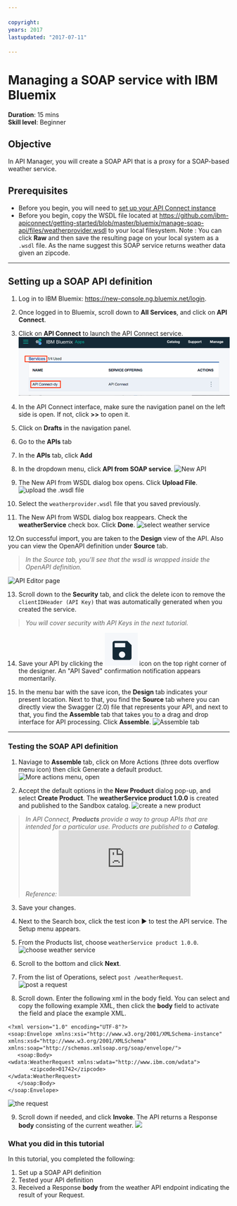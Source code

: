 ```yaml
---

copyright:
years: 2017
lastupdated: "2017-07-11"

---
```

# Managing a SOAP service with IBM Bluemix
**Duration**: 15 mins  
**Skill level**: Beginner


## Objective
In API Manager, you will create a SOAP API that is a proxy for a SOAP-based weather service.

## Prerequisites
- Before you begin, you will need to [set up your API Connect instance](https://github.com/ibm-apiconnect/getting-started/blob/master/bluemix/0-prereq/README.md)
- Before you begin, copy the WSDL file located at https://github.com/ibm-apiconnect/getting-started/blob/master/bluemix/manage-soap-api/files/weatherprovider.wsdl to your local filesystem.
Note : You can click **Raw** and then save the resulting page on your local system as a `.wsdl` file. As the name suggest this SOAP service returns weather data given an zipcode.

---


## Setting up a SOAP API definition
1. Log in to IBM Bluemix: https://new-console.ng.bluemix.net/login.
2. Once logged in to Bluemix, scroll down to **All Services**, and click on **API Connect**. 
3. Click on **API Connect** to launch the API Connect service.  
  ![](images/bluemix-launch-apic.png)  
  
4. In the API Connect interface, make sure the navigation panel on the left side is open. If not, click **>>** to open it.  
5. Click on **Drafts** in the navigation panel.   
6. Go to the **APIs** tab
7. In the **APIs** tab, click **Add**
8. In the dropdown menu, click **API from SOAP service**.
   ![New API](images/newapi-menu2.png)

9. The New API from WSDL dialog box opens. Click **Upload File**.
![upload the .wsdl file](images/4-uploadwsdl.png)

10. Select the ```weatherprovider.wsdl``` file that you saved previously.

11. The New API from WSDL dialog box reappears. Check the **weatherService** check box. Click **Done**.
![select weather service](images/newapi2.png)

12.On successful import, you are taken to the **Design** view of the API. Also you can view the OpenAPI definition under **Source** tab.
  > _In the Source tab, you'll see that the wsdl is wrapped inside the OpenAPI definition._

![API Editor page](images/designpage2.png)

13.	Scroll down to the **Security** tab, and click the delete icon to remove the `clientIDHeader (API Key)` that was automatically generated when you created the service.
> _You will cover security with API Keys in the next tutorial._ 

14.	Save your API by clicking the ![save](images/save.png) icon on the top right corner of the designer. An "API Saved" confirmation notification appears momentarily.

15.	In the menu bar with the save icon, the **Design** tab indicates your present location. Next to that, you find the **Source** tab where you can directly view the Swagger (2.0) file that represents your API, and next to that, you find the **Assemble** tab that takes you to a drag and drop interface for API processing. Click **Assemble**.
![Assemble tab](images/assemble-clean.png)

---


### Testing the SOAP API definition
1. Naviage to **Assemble** tab, click on More Actions (three dots overflow menu icon) then click Generate a default product.  
   ![More actions menu, open](images/gen-default-prod.png)

2. Accept the default options in the **New Product** dialog pop-up, and select **Create Product**. The **weatherService product 1.0.0** is created and published to the Sandbox catalog.
  ![create a new product](images/12a-chooseproduct.png)

 >_In API Connect, **Products** provide a way to  group APIs that are intended for a particular use. Products are published to a **Catalog**. Reference: ![API Connect glossary](https://www.ibm.com/support/knowledgecenter/en/SSMNED_5.0.0/com.ibm.apic.overview.doc/overview_apimgmt_glossary.html)_

3. Save your changes.  

4. Next to the Search box, click the test icon ► to test the API service. The Setup menu appears.

5. From the Products list, choose ```weatherService product 1.0.0```.
![choose weather service](images/12-chooseproduct.png)

6.	Scroll to the bottom and click **Next**.

7.	From the list of Operations, select ```post /weatherRequest```.
![post a request](images/13-selectoperation.png)

8.	Scroll down. Enter the following xml in the body field. You can select and copy the following example XML, then click the **body** field to activate the field and place the example XML.
```
<?xml version="1.0" encoding="UTF-8"?>
<soap:Envelope xmlns:xsi="http://www.w3.org/2001/XMLSchema-instance" xmlns:xsd="http://www.w3.org/2001/XMLSchema" xmlns:soap="http://schemas.xmlsoap.org/soap/envelope/">
   <soap:Body>
<wdata:WeatherRequest xmlns:wdata="http://www.ibm.com/wdata">
       <zipcode>01742</zipcode>
</wdata:WeatherRequest>
   </soap:Body>
</soap:Envelope>
```

![the request](images/14-enterrequest.png)

9.	Scroll down if needed, and click **Invoke**.
The API returns a Response **body** consisting of the current weather.
![](images/15-success.png)

### What you did in this tutorial
In this tutorial, you completed the following:
1. Set up a SOAP API definition
2. Tested your API definition
3. Received a Response **body** from the weather API endpoint indicating the result of your Request.
